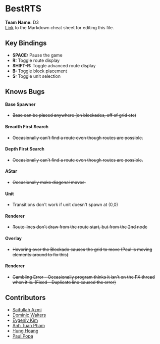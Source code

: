 BestRTS
=======
**Team Name:** D3  
[Link](https://github.com/adam-p/markdown-here/wiki/Markdown-Cheatsheet) to the Markdown cheat sheet for editing this file.  

Key Bindings  
------------
- **SPACE:** Pause the game
- **R:** Toggle route display
- **SHIFT-R:** Toggle advanced route display
- **B:** Toggle block placement  
- **S:** Toggle unit selection

Knows Bugs    
----------
#### Base Spawner
- ~~Base can be placed anywhere (on blockades, off of grid etc)~~

#### Breadth First Search
- ~~Occasionally can't find a route even though routes are possible.~~

#### Depth First Search  
- ~~Occasionally can't find a route even though routes are possible.~~

#### AStar
- ~~Occasionally make diagonal moves.~~

#### Unit  
- Transitions don't work if unit doesn't spawn at (0,0)

#### Renderer  
- ~~Route lines don't draw from the route start, but from the 2nd node~~

#### Overlay  
- ~~Hovering over the Blockade causes the grid to move (Paul is moving elements around to fix this)~~  

#### Renderer   
- ~~Gambling Error - Occasionally program thinks it isn't on the FX thread when it is. (Fixed - Duplicate line caused the error)~~  

Contributors
------------
- [Saifullah Azmi](https://github.com/saif-azmi)  
- [Dominic Walters](https://github.com/domWalters)  
- [Evgeniy Kim](https://github.com/yev1master)  
- [Anh Tuan Pham](https://github.com/istatsuki)  
- [Hung Hoang](https://github.com/ParityB1t)  
- [Paul Popa](https://github.com/PaulPopa)  

